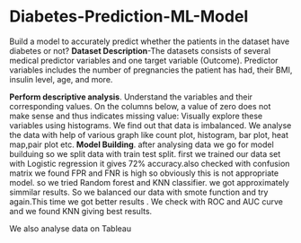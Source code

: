 # Diabetes-Prediction-ML-Model
Build a model to accurately predict whether the patients in the dataset have diabetes or not?
**Dataset Description**-The datasets consists of several medical predictor variables and one target variable (Outcome).
Predictor variables includes the number of pregnancies the patient has had, their BMI, insulin level, age, and more.

**Perform descriptive analysis**. Understand the variables and their corresponding values. On the columns below,
a value of zero does not make sense and thus indicates missing value:
Visually explore these variables using histograms.
We find out that data is imbalanced.
We analyse the data with help of various graph like count plot, histogram, bar plot, heat map,pair plot etc.
**Model Building**. after analysing data we go for model builduing so we split data with train test split.
first we trained our data set with Logistic regression it gives 72% accuracy.also checked with confusion matrix
we found FPR and FNR is high so obviously this is not appropriate model. so we tried Random forest and KNN classifier.
we got approximately simmilar results.
So we balanced our data with smote function and try again.This time we got better results .
We check with ROC and AUC curve and we found KNN giving best results.

We also analyse data on Tableau



